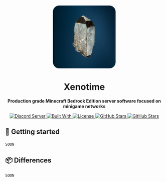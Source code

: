<p align="center"><img src=".github/ASSETS/logo.png" width="200px"/></p>
<h1 align="center">Xenotime</h1>
<p align="center"><strong>Production grade Minecraft Bedrock Edition server software focused on minigame networks</strong></p>

<p align="center">
  <a href="https://discord.gg/yTt5Md3dNA">
    <img alt="Discord Server" src="https://img.shields.io/discord/817327423589842944?color=%237289da&label=discord&logo=discord&logoColor=%237289da&style=for-the-badge">
  </a>
  
  <a href="https://kotlinlang.org">
    <img alt="Built With" src="https://img.shields.io/badge/built%20with-kotlin-orange?style=for-the-badge">
  </a>

  <a href="https://opensource.org/licenses/gpl-3.0.html">
    <img alt="License" src="https://img.shields.io/github/license/xenotimemc/xenotime?color=green&style=for-the-badge">
  </a>

  <a href="https://github.com/XenotimeMC/Xenotime/issues">
    <img alt="GitHub Stars" src="https://img.shields.io/github/issues/XenotimeMC/Xenotime?style=for-the-badge">
  </a>

  <a href="https://github.com/XenotimeMC/Xenotime/stargazers">
    <img alt="GitHub Stars" src="https://img.shields.io/github/stars/XenotimeMC/Xenotime?style=for-the-badge">
  </a>
</p>


## 🚀 Getting started
`SOON`

## 📦 Differences
`SOON`
